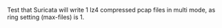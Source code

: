 Test that Suricata will write 1 lz4 compressed pcap files in multi mode, as ring setting (max-files) is 1.
